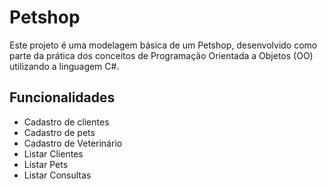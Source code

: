# Petshop 

Este projeto é uma modelagem básica de um Petshop, desenvolvido como parte da prática dos conceitos de Programação Orientada a Objetos (OO) utilizando a linguagem C#.

## Funcionalidades

- Cadastro de clientes
- Cadastro de pets
- Cadastro de Veterinário
- Listar Clientes
- Listar Pets
- Listar Consultas
